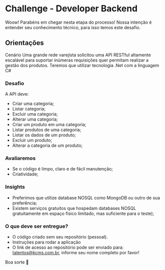 # Challenge - Developer Backend

Woow! Parabéns em chegar nesta etapa do processo!
Nossa intenção é entender seu conhecimento técnico, para isso temos este desafio.


## Orientações
Cenário
Uma grande rede varejista solicitou uma API RESTful altamente escalável para suportar inúmeras requisições quer permitam realizar a gestão dos produtos.
Teremos que utilizar tecnologia .Net com a linguagem C#

### Desafio

A API deve:
* Criar uma categoria;
* Listar categoria;
* Excluir uma categoria;
* Alterar uma categoria;
* Criar um produto em uma categoria;
* Listar produtos de uma categoria;
* Listar os dados de um produto;
* Excluir um produto;
* Alterar a categoria de um produto;

### Avaliaremos

* Se o código é limpo, claro e de fácil manutenção;
* Criatividade;

### Insights

* Preferimos que utilize database NOSQL como MongoDB ou outro de sua preferência;
* Existem serviços gratuitos que hospedam databases NOSQL gratuitamente em espaço físico limitado, mas suficiente para o teste);

### O que deve ser entregue?
* O código criado sem seu repositório (pessoal). 
* Instruções para rodar a aplicação
* O link de acesso ao repositório pode ser enviado para: talentos@kcms.com.br, informe seu nome completo por favor!

Boa sorte 🙂
